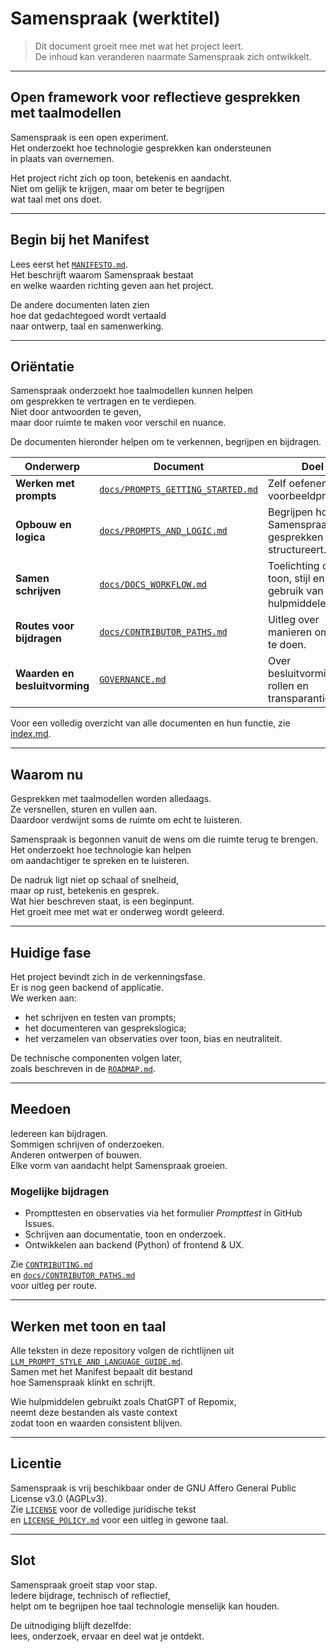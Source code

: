 # Samenspraak (werktitel)

> Dit document groeit mee met wat het project leert.  
> De inhoud kan veranderen naarmate Samenspraak zich ontwikkelt.

---

## Open framework voor reflectieve gesprekken met taalmodellen

Samenspraak is een open experiment.  
Het onderzoekt hoe technologie gesprekken kan ondersteunen  
in plaats van overnemen.  

Het project richt zich op toon, betekenis en aandacht.  
Niet om gelijk te krijgen, maar om beter te begrijpen  
wat taal met ons doet.

---

## Begin bij het Manifest

Lees eerst het [`MANIFESTO.md`](MANIFESTO.md).  
Het beschrijft waarom Samenspraak bestaat  
en welke waarden richting geven aan het project.  

De andere documenten laten zien  
hoe dat gedachtegoed wordt vertaald  
naar ontwerp, taal en samenwerking.

---

## Oriëntatie

Samenspraak onderzoekt hoe taalmodellen kunnen helpen  
om gesprekken te vertragen en te verdiepen.  
Niet door antwoorden te geven,  
maar door ruimte te maken voor verschil en nuance.  

De documenten hieronder helpen om te verkennen, begrijpen en bijdragen.

| Onderwerp | Document | Doel |
|------------|-----------|------|
| **Werken met prompts** | [`docs/PROMPTS_GETTING_STARTED.md`](docs/PROMPTS_GETTING_STARTED.md) | Zelf oefenen met voorbeeldprompts. |
| **Opbouw en logica** | [`docs/PROMPTS_AND_LOGIC.md`](docs/PROMPTS_AND_LOGIC.md) | Begrijpen hoe Samenspraak gesprekken structureert. |
| **Samen schrijven** | [`docs/DOCS_WORKFLOW.md`](docs/DOCS_WORKFLOW.md) | Toelichting op toon, stijl en gebruik van hulpmiddelen. |
| **Routes voor bijdragen** | [`docs/CONTRIBUTOR_PATHS.md`](docs/CONTRIBUTOR_PATHS.md) | Uitleg over manieren om mee te doen. |
| **Waarden en besluitvorming** | [`GOVERNANCE.md`](GOVERNANCE.md) | Over besluitvorming, rollen en transparantie. |

Voor een volledig overzicht van alle documenten en hun functie, zie [index.md](index.md).

---

## Waarom nu

Gesprekken met taalmodellen worden alledaags.  
Ze versnellen, sturen en vullen aan.  
Daardoor verdwijnt soms de ruimte om echt te luisteren.  

Samenspraak is begonnen vanuit de wens om die ruimte terug te brengen.  
Het onderzoekt hoe technologie kan helpen  
om aandachtiger te spreken en te luisteren.  

De nadruk ligt niet op schaal of snelheid,  
maar op rust, betekenis en gesprek.  
Wat hier beschreven staat, is een beginpunt.  
Het groeit mee met wat er onderweg wordt geleerd.

---

## Huidige fase

Het project bevindt zich in de verkenningsfase.  
Er is nog geen backend of applicatie.  
We werken aan:

- het schrijven en testen van prompts;  
- het documenteren van gesprekslogica;  
- het verzamelen van observaties over toon, bias en neutraliteit.  

De technische componenten volgen later,  
zoals beschreven in de [`ROADMAP.md`](ROADMAP.md).

---

## Meedoen

Iedereen kan bijdragen.  
Sommigen schrijven of onderzoeken.  
Anderen ontwerpen of bouwen.  
Elke vorm van aandacht helpt Samenspraak groeien.  

### Mogelijke bijdragen
- Prompttesten en observaties via het formulier *Prompttest* in GitHub Issues.  
- Schrijven aan documentatie, toon en onderzoek.  
- Ontwikkelen aan backend (Python) of frontend & UX.  

Zie [`CONTRIBUTING.md`](CONTRIBUTING.md)  
en [`docs/CONTRIBUTOR_PATHS.md`](docs/CONTRIBUTOR_PATHS.md)  
voor uitleg per route.

---

## Werken met toon en taal

Alle teksten in deze repository volgen de richtlijnen uit  
[`LLM_PROMPT_STYLE_AND_LANGUAGE_GUIDE.md`](LLM_PROMPT_STYLE_AND_LANGUAGE_GUIDE.md).  
Samen met het Manifest bepaalt dit bestand  
hoe Samenspraak klinkt en schrijft.

Wie hulpmiddelen gebruikt zoals ChatGPT of Repomix,  
neemt deze bestanden als vaste context  
zodat toon en waarden consistent blijven.

---

## Licentie

Samenspraak is vrij beschikbaar onder de GNU Affero General Public License v3.0 (AGPLv3).  
Zie [`LICENSE`](LICENSE) voor de volledige juridische tekst  
en [`LICENSE_POLICY.md`](LICENSE_POLICY.md) voor een uitleg in gewone taal.

---

## Slot

Samenspraak groeit stap voor stap.  
Iedere bijdrage, technisch of reflectief,  
helpt om te begrijpen hoe taal technologie menselijk kan houden.  

De uitnodiging blijft dezelfde:  
lees, onderzoek, ervaar en deel wat je ontdekt.
